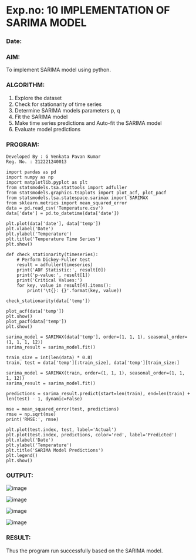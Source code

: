 # Exp.no: 10   IMPLEMENTATION OF SARIMA MODEL
### Date:

### AIM:

To implement SARIMA model using python.

### ALGORITHM:

1. Explore the dataset
2. Check for stationarity of time series
3. Determine SARIMA models parameters p, q
4. Fit the SARIMA model
5. Make time series predictions and Auto-fit the SARIMA model
6. Evaluate model predictions

### PROGRAM:
```
Developed By : G Venkata Pavan Kumar
Reg. No. : 212221240013
```
```
import pandas as pd
import numpy as np
import matplotlib.pyplot as plt
from statsmodels.tsa.stattools import adfuller
from statsmodels.graphics.tsaplots import plot_acf, plot_pacf
from statsmodels.tsa.statespace.sarimax import SARIMAX
from sklearn.metrics import mean_squared_error
data = pd.read_csv('Temperature.csv')
data['date'] = pd.to_datetime(data['date'])

plt.plot(data['date'], data['temp'])
plt.xlabel('Date')
plt.ylabel('Temperature')
plt.title('Temperature Time Series')
plt.show()

def check_stationarity(timeseries):
    # Perform Dickey-Fuller test
    result = adfuller(timeseries)
    print('ADF Statistic:', result[0])
    print('p-value:', result[1])
    print('Critical Values:')
    for key, value in result[4].items():
        print('\t{}: {}'.format(key, value))

check_stationarity(data['temp'])

plot_acf(data['temp'])
plt.show()
plot_pacf(data['temp'])
plt.show()

sarima_model = SARIMAX(data['temp'], order=(1, 1, 1), seasonal_order=(1, 1, 1, 12))
sarima_result = sarima_model.fit()

train_size = int(len(data) * 0.8)
train, test = data['temp'][:train_size], data['temp'][train_size:]

sarima_model = SARIMAX(train, order=(1, 1, 1), seasonal_order=(1, 1, 1, 12))
sarima_result = sarima_model.fit()

predictions = sarima_result.predict(start=len(train), end=len(train) + len(test) - 1, dynamic=False)

mse = mean_squared_error(test, predictions)
rmse = np.sqrt(mse)
print('RMSE:', rmse)

plt.plot(test.index, test, label='Actual')
plt.plot(test.index, predictions, color='red', label='Predicted')
plt.xlabel('Date')
plt.ylabel('Temperature')
plt.title('SARIMA Model Predictions')
plt.legend()
plt.show()
```

### OUTPUT:
![image](https://github.com/Pavan-Gv/TSA_EXP10/assets/94827772/b555ed04-90b2-4b08-9f9c-37e77034c389)

![image](https://github.com/Pavan-Gv/TSA_EXP10/assets/94827772/d429374a-6423-4f6a-8806-02c1dcd0eff2)

![image](https://github.com/Pavan-Gv/TSA_EXP10/assets/94827772/b0bce165-7a67-43a2-8b89-39d78f1e820d)

![image](https://github.com/Pavan-Gv/TSA_EXP10/assets/94827772/5c26e7ed-37f0-4789-84df-5cec9658e1d1)


### RESULT:
Thus the program run successfully based on the SARIMA model.
